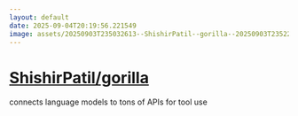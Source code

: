 ```yaml
---
layout: default
date: 2025-09-04T20:19:56.221549
image: assets/20250903T235032613--ShishirPatil--gorilla--20250903T235225694--cropped.png
---
```


# [ShishirPatil/gorilla](https://github.com/ShishirPatil/gorilla)

connects language models to tons of APIs for tool use
